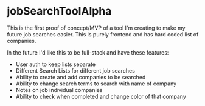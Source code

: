 # jobSearchToolAlpha

This is the first proof of concept/MVP of a tool I'm creating to make my future job searches easier. This is purely frontend and has hard coded list of companies.

In the future I'd like this to be full-stack and have these features:

* User auth to keep lists separate
* Different Search Lists for different job searches
* Ability to create and add companies to be searched
* Ability to change search terms to search with name of company
* Notes on job individual companies
* Ability to check when completed and change color of that company